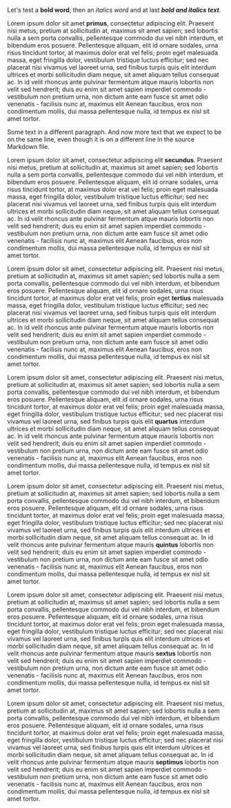 
Let's test a __bold word__, then an _italics word_ and at last ___bold and italics text___.

Lorem ipsum dolor sit amet __primus__, consectetur adipiscing elit. Praesent nisi metus, pretium at sollicitudin at, maximus sit amet sapien; sed lobortis nulla a sem porta convallis, pellentesque commodo dui vel nibh interdum, et bibendum eros posuere. Pellentesque aliquam, elit id ornare sodales, urna risus tincidunt tortor, at maximus dolor erat vel felis; proin eget malesuada massa, eget fringilla dolor, vestibulum tristique luctus efficitur; sed nec placerat nisi vivamus vel laoreet urna, sed finibus turpis quis elit interdum ultrices et morbi sollicitudin diam neque, sit amet aliquam tellus consequat ac. In id velit rhoncus ante pulvinar fermentum atque mauris lobortis non velit sed hendrerit; duis eu enim sit amet sapien imperdiet commodo - vestibulum non pretium urna, non dictum ante eam fusce sit amet odio venenatis - facilisis nunc at, maximus elit Aenean faucibus, eros non condimentum mollis, dui massa pellentesque nulla, id tempus ex nisl sit amet tortor.

Some text in a different paragraph.
And now more text that we expect to be on the same line, even though it is on a different line in the source Markdown file.

Lorem ipsum dolor sit amet, consectetur adipiscing elit __secundus__. Praesent nisi metus, pretium at sollicitudin at, maximus sit amet sapien; sed lobortis nulla a sem porta convallis, pellentesque commodo dui vel nibh interdum, et bibendum eros posuere. Pellentesque aliquam, elit id ornare sodales, urna risus tincidunt tortor, at maximus dolor erat vel felis; proin eget malesuada massa, eget fringilla dolor, vestibulum tristique luctus efficitur; sed nec placerat nisi vivamus vel laoreet urna, sed finibus turpis quis elit interdum ultrices et morbi sollicitudin diam neque, sit amet aliquam tellus consequat ac. In id velit rhoncus ante pulvinar fermentum atque mauris lobortis non velit sed hendrerit; duis eu enim sit amet sapien imperdiet commodo - vestibulum non pretium urna, non dictum ante eam fusce sit amet odio venenatis - facilisis nunc at, maximus elit Aenean faucibus, eros non condimentum mollis, dui massa pellentesque nulla, id tempus ex nisl sit amet tortor.

Lorem ipsum dolor sit amet, consectetur adipiscing elit. Praesent nisi metus, pretium at sollicitudin at, maximus sit amet sapien; sed lobortis nulla a sem porta convallis, pellentesque commodo dui vel nibh interdum, et bibendum eros posuere. Pellentesque aliquam, elit id ornare sodales, urna risus tincidunt tortor, at maximus dolor erat vel felis; proin eget __tertius__ malesuada massa, eget fringilla dolor, vestibulum tristique luctus efficitur; sed nec placerat nisi vivamus vel laoreet urna, sed finibus turpis quis elit interdum ultrices et morbi sollicitudin diam neque, sit amet aliquam tellus consequat ac. In id velit rhoncus ante pulvinar fermentum atque mauris lobortis non velit sed hendrerit; duis eu enim sit amet sapien imperdiet commodo - vestibulum non pretium urna, non dictum ante eam fusce sit amet odio venenatis - facilisis nunc at, maximus elit Aenean faucibus, eros non condimentum mollis, dui massa pellentesque nulla, id tempus ex nisl sit amet tortor.

Lorem ipsum dolor sit amet, consectetur adipiscing elit. Praesent nisi metus, pretium at sollicitudin at, maximus sit amet sapien; sed lobortis nulla a sem porta convallis, pellentesque commodo dui vel nibh interdum, et bibendum eros posuere. Pellentesque aliquam, elit id ornare sodales, urna risus tincidunt tortor, at maximus dolor erat vel felis; proin eget malesuada massa, eget fringilla dolor, vestibulum tristique luctus efficitur; sed nec placerat nisi vivamus vel laoreet urna, sed finibus turpis quis elit __quartus__ interdum ultrices et morbi sollicitudin diam neque, sit amet aliquam tellus consequat ac. In id velit rhoncus ante pulvinar fermentum atque mauris lobortis non velit sed hendrerit; duis eu enim sit amet sapien imperdiet commodo - vestibulum non pretium urna, non dictum ante eam fusce sit amet odio venenatis - facilisis nunc at, maximus elit Aenean faucibus, eros non condimentum mollis, dui massa pellentesque nulla, id tempus ex nisl sit amet tortor.

Lorem ipsum dolor sit amet, consectetur adipiscing elit. Praesent nisi metus, pretium at sollicitudin at, maximus sit amet sapien; sed lobortis nulla a sem porta convallis, pellentesque commodo dui vel nibh interdum, et bibendum eros posuere. Pellentesque aliquam, elit id ornare sodales, urna risus tincidunt tortor, at maximus dolor erat vel felis; proin eget malesuada massa, eget fringilla dolor, vestibulum tristique luctus efficitur; sed nec placerat nisi vivamus vel laoreet urna, sed finibus turpis quis elit interdum ultrices et morbi sollicitudin diam neque, sit amet aliquam tellus consequat ac. In id velit rhoncus ante pulvinar fermentum atque mauris __quintus__ lobortis non velit sed hendrerit; duis eu enim sit amet sapien imperdiet commodo - vestibulum non pretium urna, non dictum ante eam fusce sit amet odio venenatis - facilisis nunc at, maximus elit Aenean faucibus, eros non condimentum mollis, dui massa pellentesque nulla, id tempus ex nisl sit amet tortor.

Lorem ipsum dolor sit amet, consectetur adipiscing elit. Praesent nisi metus, pretium at sollicitudin at, maximus sit amet sapien; sed lobortis nulla a sem porta convallis, pellentesque commodo dui vel nibh interdum, et bibendum eros posuere. Pellentesque aliquam, elit id ornare sodales, urna risus tincidunt tortor, at maximus dolor erat vel felis; proin eget malesuada massa, eget fringilla dolor, vestibulum tristique luctus efficitur; sed nec placerat nisi vivamus vel laoreet urna, sed finibus turpis quis elit interdum ultrices et morbi sollicitudin diam neque, sit amet aliquam tellus consequat ac. In id velit rhoncus ante pulvinar fermentum atque mauris __sextus__ lobortis non velit sed hendrerit; duis eu enim sit amet sapien imperdiet commodo - vestibulum non pretium urna, non dictum ante eam fusce sit amet odio venenatis - facilisis nunc at, maximus elit Aenean faucibus, eros non condimentum mollis, dui massa pellentesque nulla, id tempus ex nisl sit amet tortor.

Lorem ipsum dolor sit amet, consectetur adipiscing elit. Praesent nisi metus, pretium at sollicitudin at, maximus sit amet sapien; sed lobortis nulla a sem porta convallis, pellentesque commodo dui vel nibh interdum, et bibendum eros posuere. Pellentesque aliquam, elit id ornare sodales, urna risus tincidunt tortor, at maximus dolor erat vel felis; proin eget malesuada massa, eget fringilla dolor, vestibulum tristique luctus efficitur; sed nec placerat nisi vivamus vel laoreet urna, sed finibus turpis quis elit interdum ultrices et morbi sollicitudin diam neque, sit amet aliquam tellus consequat ac. In id velit rhoncus ante pulvinar fermentum atque mauris __septimus__ lobortis non velit sed hendrerit; duis eu enim sit amet sapien imperdiet commodo - vestibulum non pretium urna, non dictum ante eam fusce sit amet odio venenatis - facilisis nunc at, maximus elit Aenean faucibus, eros non condimentum mollis, dui massa pellentesque nulla, id tempus ex nisl sit amet tortor.
